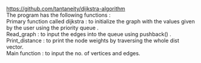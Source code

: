 https://github.com/tantaneity/dijkstra-algorithm
\
The program has the following functions :\
Primary function called dijkstra : to initialize the graph with the values given by the user using the priority queue .\
Read_graph : to input the edges into the queue using pushback() .\
Print_distance : to print the node weights by traversing the whole dist vector.\
Main function : to input the no. of vertices and edges.
